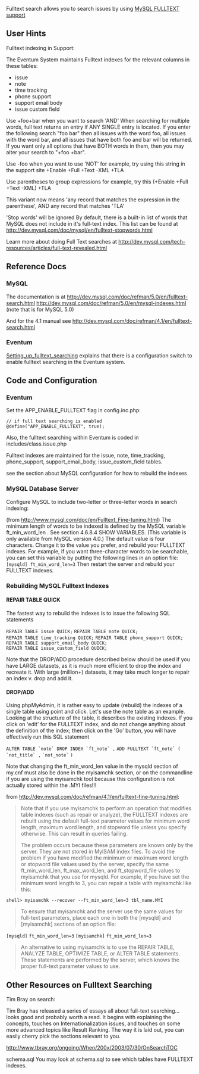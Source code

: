 Fulltext search allows you to search issues by using [MySQL FULLTEXT support](http://dev.mysql.com/doc/refman/5.0/en/fulltext-search.html)

User Hints
----------

Fulltext indexing in Support:

The Eventum System maintains Fulltext indexes for the relevant columns in these tables:

-   issue
-   note
-   time tracking
-   phone support
-   support email body
-   issue custom field

Use +foo+bar when you want to search 'AND'
When searching for multiple words, full text returns an entry if ANY SINGLE entry is located. If you enter the following search "foo bar" then all issues with the word foo, all issues with the word bar, and all issues that have both foo and bar will be returned. If you want only all options that have BOTH words in them, then you may alter your search to "+foo +bar".

Use -foo when you want to use 'NOT'
for example, try using this string in the support site +Enable +Full +Text -XML +TLA

Use parentheses to group expressions
for example, try this (+Enable +Full +Text -XML) +TLA

This variant now means 'any record that matches the expression in the parenthese', AND any record that matches 'TLA'

'Stop words' will be ignored
By default, there is a built-in list of words that MySQL does not include in it's full-text index. This list can be found at <http://dev.mysql.com/doc/mysql/en/fulltext-stopwords.html>

Learn more about doing Full Text searches at <http://dev.mysql.com/tech-resources/articles/full-text-revealed.html>

Reference Docs
--------------

### MySQL

The documentation is at <http://dev.mysql.com/doc/refman/5.0/en/fulltext-search.html> <http://dev.mysql.com/doc/refman/5.0/en/mysql-indexes.html> (note that is for MySQL 5.0)

And for the 4.1 manual see <http://dev.mysql.com/doc/refman/4.1/en/fulltext-search.html>

### Eventum

[Setting_up_fulltext_searching](/Setting_up_fulltext_searching "wikilink") explains that there is a configuration switch to enable fulltext searching in the Eventum system.

Code and Configuration
----------------------

### Eventum

Set the APP_ENABLE_FULLTEXT flag in config.inc.php:

`// if full text searching is enabled`
`@define("APP_ENABLE_FULLTEXT", true);`

Also, the fulltext searching within Eventum is coded in includes/class.issue.php

Fulltext indexes are maintained for the issue, note, time_tracking, phone_support, support_email_body, issue_custom_field tables.

see the section about MySQL configuration for how to rebuild the indexes

### MySQL Database Server

Configure MySQL to include two-letter or three-letter words in search indexing:

(from <http://www.mysql.com/doc/en/Fulltext_Fine-tuning.html>) The minimum length of words to be indexed is defined by the MySQL variable ft_min_word_len . See section 4.6.8.4 SHOW VARIABLES. (This variable is only available from MySQL version 4.0.) The default value is four characters. Change it to the value you prefer, and rebuild your FULLTEXT indexes. For example, if you want three-character words to be searchable, you can set this variable by putting the following lines in an option file: `
[mysqld]
ft_min_word_len=3
` Then restart the server and rebuild your FULLTEXT indexes.

### Rebuilding MySQL Fulltext Indexes

#### REPAIR TABLE QUICK

The fastest way to rebuild the indexes is to issue the following SQL statements

`REPAIR TABLE issue QUICK;`
`REPAIR TABLE note QUICK;`
`REPAIR TABLE time_tracking QUICK;`
`REPAIR TABLE phone_support QUICK;`
`REPAIR TABLE support_email_body QUICK;`
`REPAIR TABLE issue_custom_field QUICK;`

Note that the DROP/ADD procedure described below should be used if you have LARGE datasets, as it is much more efficient to drop the index and recreate it. With large (million+) datasets, it may take much longer to repair an index v. drop and add it.

#### DROP/ADD

Using phpMyAdmin, it is rather easy to update (rebuild) the indexes of a single table using point and click. Let's use the note table as an example. Looking at the structure of the table, it describes the existing indexes. If you click on 'edit' for the FULLTEXT index, and do not change anything about the definition of the index; then click on the 'Go' button, you will have effectively run this SQL statement

`` ALTER TABLE `note` DROP INDEX `ft_note` , ``
`` ADD FULLTEXT `ft_note` ( ``
`` `not_title` , ``
`` `not_note` ``
`)`

Note that changing the ft_min_word_len value in the mysqld section of my.cnf must also be done in the myisamchk section, or on the commandline if you are using the myisamchk tool because this configuration is not actually stored within the .MYI files!!!

from <http://dev.mysql.com/doc/refman/4.1/en/fulltext-fine-tuning.html>:

> Note that if you use myisamchk to perform an operation that modifies table indexes (such as repair or analyze), the FULLTEXT indexes are rebuilt using the default full-text parameter values for minimum word length, maximum word length, and stopword file unless you specify otherwise. This can result in queries failing.
>
> The problem occurs because these parameters are known only by the server. They are not stored in MyISAM index files. To avoid the problem if you have modified the minimum or maximum word length or stopword file values used by the server, specify the same ft_min_word_len, ft_max_word_len, and ft_stopword_file values to myisamchk that you use for mysqld. For example, if you have set the minimum word length to 3, you can repair a table with myisamchk like this:

`shell> myisamchk --recover --ft_min_word_len=3 tbl_name.MYI`

> To ensure that myisamchk and the server use the same values for full-text parameters, place each one in both the [mysqld] and [myisamchk] sections of an option file:

`[mysqld]`
`ft_min_word_len=3`
`[myisamchk]`
`ft_min_word_len=3`

> An alternative to using myisamchk is to use the REPAIR TABLE, ANALYZE TABLE, OPTIMIZE TABLE, or ALTER TABLE statements. These statements are performed by the server, which knows the proper full-text parameter values to use.

Other Resources on Fulltext Searching
-------------------------------------

Tim Bray on search:

Tim Bray has released a series of essays all about full-text searching… looks good and probably worth a read. It begins with explaining the concepts, touches on Internationalization issues, and touches on some more advanced topics like Result Ranking. The way it is laid out, you can easily cherry pick the sections relevant to you.

<http://www.tbray.org/ongoing/When/200x/2003/07/30/OnSearchTOC>

schema.sql
You may look at schema.sql to see which tables have FULLTEXT indexes.


